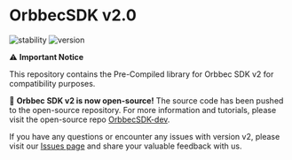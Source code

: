 # OrbbecSDK v2.0

![stability](https://img.shields.io/badge/stability-stable-green) ![version](https://img.shields.io/badge/version-2.5.5-green)

⚠️ **Important Notice**

This repository contains the Pre-Compiled library for Orbbec SDK v2 for compatibility purposes.

🎉 **Orbbec SDK v2 is now open-source!** The source code has been pushed to the open-source repository. For more information and tutorials, please visit the open-source repo [OrbbecSDK-dev](https://github.com/orbbec/OrbbecSDK-dev).

If you have any questions or encounter any issues with version v2, please visit our [Issues page](https://github.com/orbbec/OrbbecSDK-dev/issues) and share your valuable feedback with us.
